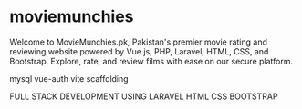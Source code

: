 # moviemunchies
 Welcome to MovieMunchies.pk, Pakistan's premier movie rating and reviewing website powered by Vue.js, PHP, Laravel, HTML, CSS, and Bootstrap. Explore, rate, and review films with ease on our secure platform. 

mysql
vue-auth
vite scaffolding


FULL STACK DEVELOPMENT USING LARAVEL HTML CSS BOOTSTRAP

